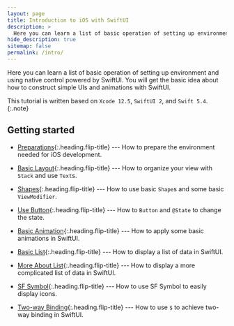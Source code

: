 ```yaml
---
layout: page
title: Introduction to iOS with SwiftUI
description: >
  Here you can learn a list of basic operation of setting up environment and using native control powered by SwiftUI.
hide_description: true
sitemap: false
permalink: /intro/
---
```


Here you can learn a list of basic operation of setting up environment and using native control powered by SwiftUI. You will get the basic idea about how to construct simple UIs and animations with SwiftUI.

This tutorial is written based on `Xcode 12.5`, `SwiftUI 2`, and `Swift 5.4`.
{:.note}


## Getting started
* [Preparations]{:.heading.flip-title} --- How to prepare the environment needed for iOS development.

* [Basic Layout]{:.heading.flip-title} --- How to organize your view with `Stack` and use `Text`s.

* [Shapes]{:.heading.flip-title} --- How to use basic `Shape`s and some basic `ViewModifier`.

* [Use Button]{:.heading.flip-title} --- How to `Button` and `@State` to change the state.

* [Basic Animation]{:.heading.flip-title} --- How to apply some basic animations in SwiftUI.

* [Basic List]{:.heading.flip-title} --- How to display a list of data in SwiftUI.

* [More About List]{:.heading.flip-title} --- How to display a more complicated list of data in SwiftUI.

* [SF Symbol]{:.heading.flip-title} --- How to use SF Symbol to easily display icons.

* [Two-way Binding]{:.heading.flip-title} --- How to use `$` to achieve two-way binding in SwiftUI. 


<!-- * [Upgrade]{:.heading.flip-title} --- You can skip this if you haven't used Hydejack before.
* [Config]{:.heading.flip-title} --- Once Jekyll is running you can start editing your config file.
{:.related-posts.faded} -->

<!-- ## Using Hydejack
* [Basics]{:.heading.flip-title} --- How to add different types of content.
* [Writing]{:.heading.flip-title} --- Producing markdown content for Hydejack.
* [Scripts]{:.heading.flip-title} --- How to include 3rd party scripts on your site.
* [Build]{:.heading.flip-title} --- How to build the static files for deployment.
* [Advanced]{:.heading.flip-title} --- Guides for more advanced tasks.
{:.related-posts.faded}

## Other
* [LICENSE]{:.heading.flip-title} --- The license of this project.
* [NOTICE]{:.heading.flip-title} --- Parts of this program are provided under separate licenses.
* [CHANGELOG]{:.heading.flip-title} --- Version history of Hydejack.
{:.related-posts.faded} -->

[preparations]: preparations.md
[Basic Layout]: basic_layout.md
[Shapes]: shape.md
[Use Button]: button.md
[Basic Animation]: animation.md
[Basic List]: list.md
[More About List]: more_list.md
[SF Symbol]: sf_symbol.md
[Two-way Binding]: two_way_binding.md

[install]: install.md
[upgrade]: upgrade.md
[config]: config.md
[basics]: basics.md
[writing]: writing.md
[scripts]: scripts.md
[build]: build.md
[advanced]: advanced.md
[LICENSE]: ../LICENSE.md
[NOTICE]: ../NOTICE.md
[CHANGELOG]: ../CHANGELOG.md
